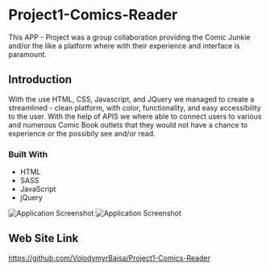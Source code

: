 # Project1-Comics-Reader

This APP - Project was a group collaboration providing the Comic Junkie and/or the like a platform where with their experience and interface is paramount.

## Introduction

With the use HTML, CSS, Javascript, and JQuery we managed to create a streamlined - clean platform, with color, functionality, and easy accessibility to the user. With the help of APIS we where able to connect users to various and numerous Comic Book outlets that they would not have a chance to experience or the possibily see and/or read.

### Built With

-   HTML
-   SASS
-   JavaScript
-   jQuery

![Application Screenshot](assets/img/1.png)
![Application Screenshot](assets/img/2.png)

## Web Site Link

https://github.com/VolodymyrBaisa/Project1-Comics-Reader
